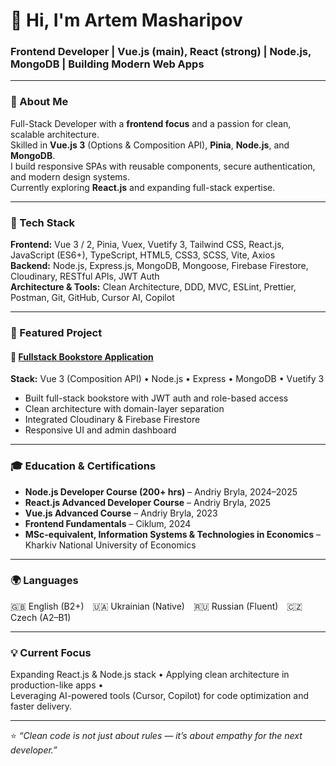 # 👋 Hi, I'm **Artem Masharipov**
### Frontend Developer | Vue.js (main), React (strong) | Node.js, MongoDB | Building Modern Web Apps

---

### 🧭 About Me
Full-Stack Developer with a **frontend focus** and a passion for clean, scalable architecture.  
Skilled in **Vue.js 3** (Options & Composition API), **Pinia**, **Node.js**, and **MongoDB**.  
I build responsive SPAs with reusable components, secure authentication, and modern design systems.  
Currently exploring **React.js** and expanding full-stack expertise.  

---

### 🧠 Tech Stack
**Frontend:** Vue 3 / 2, Pinia, Vuex, Vuetify 3, Tailwind CSS, React.js, JavaScript (ES6+), TypeScript, HTML5, CSS3, SCSS, Vite, Axios  
**Backend:** Node.js, Express.js, MongoDB, Mongoose, Firebase Firestore, Cloudinary, RESTful APIs, JWT Auth  
**Architecture & Tools:** Clean Architecture, DDD, MVC, ESLint, Prettier, Postman, Git, GitHub, Cursor AI, Copilot  

---

### 🚀 Featured Project
#### 🏪 [Fullstack Bookstore Application](https://github.com/ArtemMasharipov/fullstack-bookstore-app)
**Stack:** Vue 3 (Composition API) • Node.js • Express • MongoDB • Vuetify 3  
- Built full-stack bookstore with JWT auth and role-based access  
- Clean architecture with domain-layer separation  
- Integrated Cloudinary & Firebase Firestore  
- Responsive UI and admin dashboard  

---

### 🎓 Education & Certifications
- **Node.js Developer Course (200+ hrs)** – Andriy Bryla, 2024–2025  
- **React.js Advanced Developer Course** – Andriy Bryla, 2025  
- **Vue.js Advanced Course** – Andriy Bryla, 2023  
- **Frontend Fundamentals** – Ciklum, 2024  
- **MSc-equivalent, Information Systems & Technologies in Economics** – Kharkiv National University of Economics  

---

### 🌍 Languages
🇬🇧 English (B2+) 🇺🇦 Ukrainian (Native) 🇷🇺 Russian (Fluent) 🇨🇿 Czech (A2–B1)

---

### 💡 Current Focus
Expanding React.js & Node.js stack • Applying clean architecture in production-like apps •  
Leveraging AI-powered tools (Cursor, Copilot) for code optimization and faster delivery.

---

⭐️ *“Clean code is not just about rules — it’s about empathy for the next developer.”*
